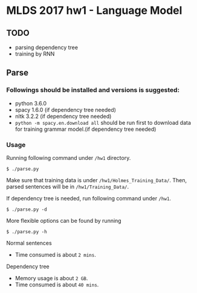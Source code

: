 # MLDS 2017 hw1 - Language Model

## TODO
- parsing dependency tree
- training by RNN

## Parse
### Followings should be installed and versions is suggested:
- python 3.6.0
- spacy 1.6.0 (if dependency tree needed)
- nltk 3.2.2 (if dependency tree needed)
- `python -m spacy.en.download all` should be run first to download data for
training grammar model.(if dependency tree needed)

### Usage
Running following command under `/hw1` directory.
```
$ ./parse.py
```
Make sure that training data is under `/hw1/Holmes_Training_Data/`.
Then, parsed sentences will be in `/hw1/Training_Data/`.

If dependency tree is needed, run following command under `/hw1`.
```
$ ./parse.py -d
```

More flexible options can be found by running
```
$ ./parse.py -h
```

Normal sentences
- Time consumed is about `2 mins`.

Dependency tree
- Memory usage is about `2 GB`.
- Time consumed is about `40 mins`.
